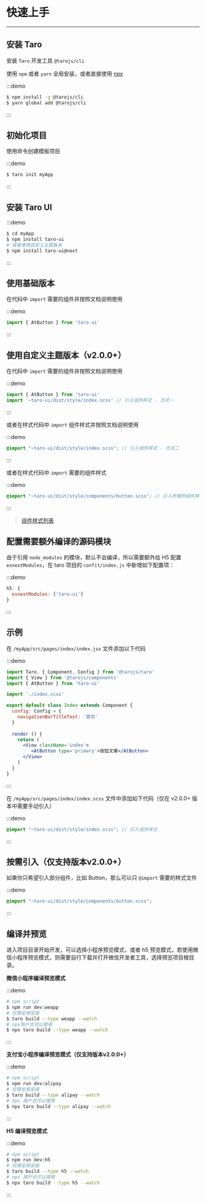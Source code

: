 # 快速上手

---

## 安装 Taro

安装 `Taro` 开发工具 `@tarojs/cli`

使用 `npm` 或者 `yarn` 全局安装，或者直接使用 [npx](https://medium.com/@maybekatz/introducing-npx-an-npm-package-runner-55f7d4bd282b)

:::demo
```bash
$ npm install -g @tarojs/cli
$ yarn global add @tarojs/cli
```
:::

## 初始化项目

使用命令创建模板项目

:::demo
```bash
$ taro init myApp
```
:::

## 安装 Taro UI

:::demo
```bash
$ cd myApp
$ npm install taro-ui
# 或者使用自定义主题版本
$ npm install taro-ui@next
```
:::

## 使用基础版本

在代码中 `import` 需要的组件并按照文档说明使用

:::demo
```js
import { AtButton } from 'taro-ui'
```
:::

## 使用自定义主题版本（v2.0.0+）

在代码中 `import` 需要的组件并按照文档说明使用

:::demo
```js
import { AtButton } from 'taro-ui'
import '~taro-ui/dist/style/index.scss' // 引入组件样式 - 方式一
```
:::

或者在样式代码中 `import` 组件样式并按照文档说明使用

:::demo
```scss
@import "~taro-ui/dist/style/index.scss"; // 引入组件样式 - 方式二
```
:::

或者在样式代码中 `import` 需要的组件样式

:::demo
```scss
@import "~taro-ui/dist/style/components/button.scss"; // 引入所需的组件样式 - 方式三
```
:::

> [组件样式列表](https://github.com/NervJS/taro-ui/tree/next/src/style/components)

## 配置需要额外编译的源码模块

由于引用 `node_modules` 的模块，默认不会编译，所以需要额外给 H5 配置 `esnextModules`，在 taro 项目的 `confit/index.js` 中新增如下配置项：

:::demo
```js
h5: {
  esnextModules: ['taro-ui']
}
```
:::

## 示例

在 `/myApp/src/pages/index/index.jsx` 文件添加以下代码

:::demo
```jsx
import Taro, { Component, Config } from '@tarojs/taro'
import { View } from '@tarojs/components'
import { AtButton } from 'taro-ui'

import './index.scss'

export default class Index extends Component {
  config: Config = {
    navigationBarTitleText: '首页'
  }
  
  render () {
    return (
      <View className='index'>
         <AtButton type='primary'>按钮文案</AtButton>
      </View>
    )
  }
}
```
:::

在 `/myApp/src/pages/index/index.scss` 文件中添加如下代码（仅在 v2.0.0+ 版本中需要手动引入）

:::demo
```scss
@import "~taro-ui/dist/style/index.scss"; // 引入组件样式
```
:::

## 按需引入（仅支持版本v2.0.0+）

如果你只希望引入部分组件，比如 Button，那么可以只 `@import` 需要的样式文件

:::demo
```scss
@import "~taro-ui/dist/style/components/button.scss";
```
:::

## 编译并预览

进入项目目录开始开发，可以选择小程序预览模式，或者 h5 预览模式，若使用微信小程序预览模式，则需要自行下载并打开微信开发者工具，选择预览项目根目录。

**微信小程序编译预览模式**

:::demo
```bash
# npm script
$ npm run dev:weapp
# 仅限全局安装
$ taro build --type weapp --watch
# npx用户也可以使用
$ npx taro build --type weapp --watch
```
:::

**支付宝小程序编译预览模式（仅支持版本v2.0.0+）**

:::demo
```bash
# npm script
$ npm run dev:alipay
# 仅限全局安装
$ taro build --type alipay --watch
# npx 用户也可以使用
$ npx taro build --type alipay --watch
```
:::

**H5 编译预览模式**

:::demo
```bash
# npm script
$ npm run dev:h5
# 仅限全局安装
$ taro build --type h5 --watch
# npx 用户也可以使用
$ npx taro build --type h5 --watch
```
:::
